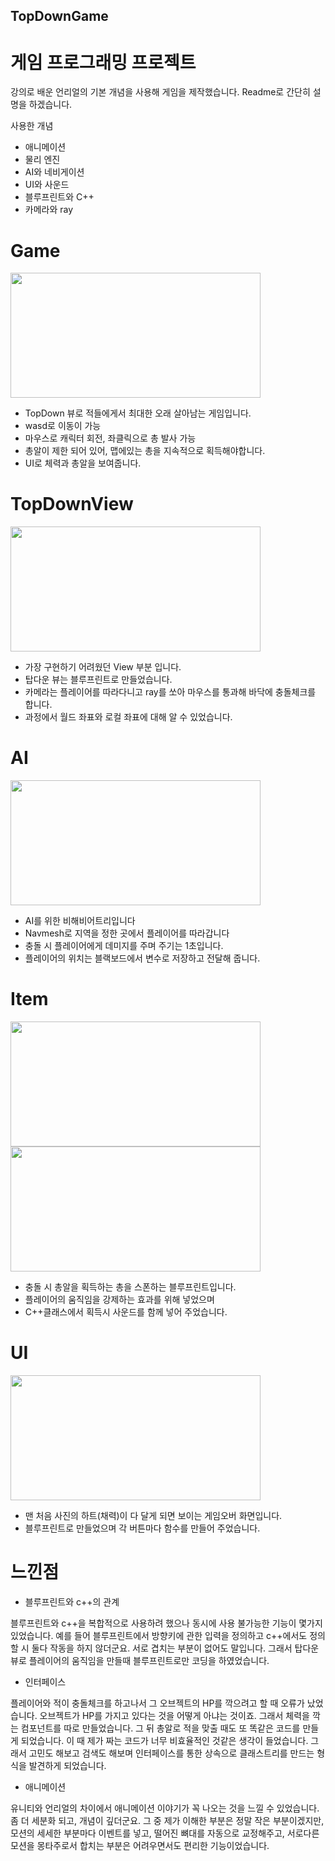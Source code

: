 ## TopDownGame

# 게임 프로그래밍 프로젝트

강의로 배운 언리얼의 기본 개념을 사용해 게임을 제작했습니다.
Readme로 간단히 설명을 하겠습니다.

사용한 개념

- 애니메이션
- 물리 엔진
- AI와 네비게이션
- UI와 사운드
- 블루프린트와 C++
- 카메라와 ray

# Game
<img src="https://user-images.githubusercontent.com/59460871/155918774-229efb95-8311-494a-8d21-c0a4da92501b.PNG"  width="400" height="200"/>

- TopDown 뷰로 적들에게서 최대한 오래 살아남는 게임입니다.
- wasd로 이동이 가능
- 마우스로 캐릭터 회전, 좌클릭으로 총 발사 가능
- 총알이 제한 되어 있어, 맵에있는 총을 지속적으로 획득해야합니다.
- UI로 체력과 총알을 보여줍니다.


# TopDownView
<img src="https://user-images.githubusercontent.com/59460871/157593218-252bce6a-96ad-4c2d-8284-fc0dd963008a.PNG"  width="400" height="200"/>

- 가장 구현하기 어려웠던 View 부분 입니다.
- 탑다운 뷰는 블루프린트로 만들었습니다.
- 카메라는 플레이어를 따라다니고 ray를 쏘아 마우스를 통과해 바닥에 충돌체크를 합니다.
- 과정에서 월드 좌표와 로컬 좌표에 대해 알 수 있었습니다.

# AI
<img src="https://user-images.githubusercontent.com/59460871/157593656-fd223e29-6038-4263-9a5a-820c3a98d838.PNG"  width="400" height="200"/>

- AI를 위한 비해비어트리입니다
- Navmesh로 지역을 정한 곳에서 플레이어를 따라갑니다
- 충돌 시 플레이어에게 데미지를 주며 주기는 1초입니다.
- 플레이어의 위치는 블랙보드에서 변수로 저장하고 전달해 줍니다.

# Item
<img src="https://user-images.githubusercontent.com/59460871/157594129-6082a833-ebd0-4e50-bf5f-156def0d132c.PNG"  width="400" height="200"/>
<img src="https://user-images.githubusercontent.com/59460871/157595619-214163b7-22b6-4876-9dfd-79db7fc7982b.PNG"  width="400" height="200"/>

- 충돌 시 총알을 획득하는 총을 스폰하는 블루프린트입니다.
- 플레이어의 움직임을 강제하는 효과를 위해 넣었으며
- C++클래스에서 획득시 사운드를 함께 넣어 주었습니다.

# UI
<img src="https://user-images.githubusercontent.com/59460871/157595995-dafeeb2a-59ce-4865-a911-5540c0b49ca8.PNG"  width="400" height="200"/>

- 맨 처음 사진의 하트(채력)이 다 달게 되면 보이는 게임오버 화면입니다.
- 블루프린트로 만들었으며 각 버튼마다 함수를 만들어 주었습니다.

# 느낀점
- 블루프린트와 c++의 관계


블루프린트와 c++을 복합적으로 사용하려 했으나 동시에 사용 불가능한 기능이 몇가지 있었습니다. 예를 들어 블루프린트에서 방향키에 관한 입력을 정의하고 c++에서도
정의 할 시 둘다 작동을 하지 않더군요. 서로 겹치는 부분이 없어도 말입니다. 그래서 탑다운 뷰로 플레이어의 움직임을 만들때 블루프린트로만 코딩을 하였었습니다.

- 인터페이스


플레이어와 적이 충돌체크를 하고나서 그 오브젝트의 HP를 깍으려고 할 때 오류가 났었습니다. 오브젝트가 HP를 가지고 있다는 것을 어떻게 아냐는 것이죠.
그래서 체력을 깍는 컴포넌트를 따로 만들었습니다. 그 뒤 총알로 적을 맞출 때도 또 똑같은 코드를 만들게 되었습니다. 이 때 제가 짜는 코드가 너무 비효율적인 것같은
생각이 들었습니다. 그래서 고민도 해보고 검색도 해보며 인터페이스를 통한 상속으로 클래스트리를 만드는 형식을 발견하게 되었습니다.

- 애니메이션


유니티와 언리얼의 차이에서 애니메이션 이야기가 꼭 나오는 것을 느낄 수 있었습니다. 좀 더 세분화 되고, 개념이 깊더군요. 그 중 제가 이해한 부분은 정말
작은 부분이겠지만, 모션의 세세한 부분마다 이벤트를 넣고, 떨어진 뼈대를 자동으로 교정해주고, 서로다른 모션을 몽타주로서 합치는 부분은 어려우면서도 편리한 기능이었습니다.






